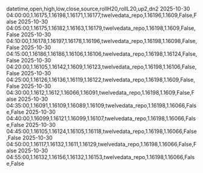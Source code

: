 datetime,open,high,low,close,source,rollH20,rollL20,up2,dn2
2025-10-30 04:00:00,1.16175,1.16198,1.16171,1.16177,twelvedata_repo,1.16196,1.1609,False,False
2025-10-30 04:05:00,1.16175,1.16182,1.16163,1.16179,twelvedata_repo,1.16198,1.1609,False,False
2025-10-30 04:10:00,1.16178,1.16197,1.16178,1.16196,twelvedata_repo,1.16198,1.16098,False,False
2025-10-30 04:15:00,1.16186,1.16186,1.16106,1.16106,twelvedata_repo,1.16198,1.16124,False,False
2025-10-30 04:20:00,1.16105,1.16142,1.1609,1.16123,twelvedata_repo,1.16198,1.16106,False,False
2025-10-30 04:25:00,1.16126,1.16136,1.16119,1.16122,twelvedata_repo,1.16198,1.1609,False,False
2025-10-30 04:30:00,1.1612,1.1612,1.16066,1.16091,twelvedata_repo,1.16198,1.1609,False,False
2025-10-30 04:35:00,1.16091,1.16109,1.16089,1.16109,twelvedata_repo,1.16198,1.16066,False,False
2025-10-30 04:40:00,1.16099,1.16121,1.16099,1.16107,twelvedata_repo,1.16198,1.16066,False,False
2025-10-30 04:45:00,1.16105,1.16124,1.16105,1.16118,twelvedata_repo,1.16198,1.16066,False,False
2025-10-30 04:50:00,1.16117,1.16132,1.1611,1.16129,twelvedata_repo,1.16198,1.16066,False,False
2025-10-30 04:55:00,1.16132,1.16156,1.16132,1.16153,twelvedata_repo,1.16198,1.16066,False,False
